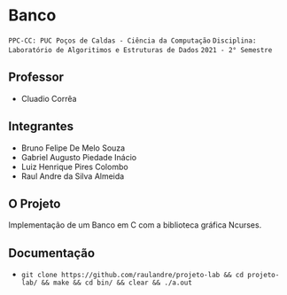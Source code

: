 # Banco

`PPC-CC: PUC Poços de Caldas - Ciência da Computação`
`Disciplina: Laboratório de Algoritimos e Estruturas de Dados`
`2021 - 2° Semestre`

## Professor

- Cluadio Corrêa

## Integrantes

- Bruno Felipe De Melo Souza 
- Gabriel Augusto Piedade Inácio 
- Luiz Henrique Pires Colombo 
- Raul Andre da Silva Almeida

## O Projeto

Implementação de um Banco em C com a biblioteca gráfica Ncurses.

## Documentação

- `git clone https://github.com/raulandre/projeto-lab && cd projeto-lab/ && make && cd bin/ && clear && ./a.out`
